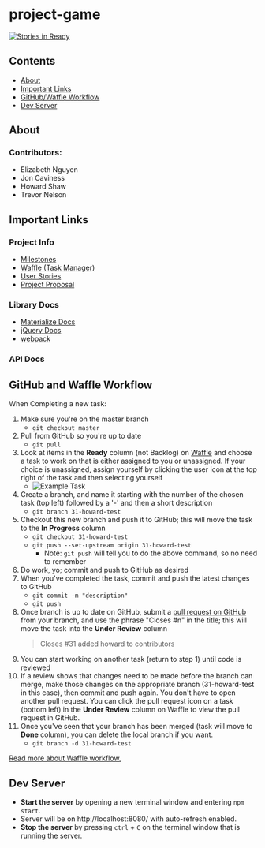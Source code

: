 # project-game

[![Stories in Ready](https://badge.waffle.io/ivthefourth/project-game.svg?label=ready&title=Ready)](https://waffle.io/ivthefourth/project2)



## Contents
* [About](#about)
* [Important Links](#important-links)
* [GitHub/Waffle Workflow](#github-and-waffle-workflow)
* [Dev Server](#dev-server)


## About

### Contributors:
* Elizabeth Nguyen
* Jon Caviness
* Howard Shaw
* Trevor Nelson


## Important Links

### Project Info
* [Milestones](https://github.com/ivthefourth/project2/milestones)
* [Waffle (Task Manager)](https://waffle.io/ivthefourth/project2)
* [User Stories]()
* [Project Proposal]()

### Library Docs
* [Materialize Docs](http://materializecss.com/)
* [jQuery Docs](https://api.jquery.com/)
* [webpack](https://webpack.js.org/)

### API Docs



## GitHub and Waffle Workflow

When Completing a new task:
1. Make sure you're on the master branch
    * `git checkout master`
2. Pull from GitHub so you're up to date
    * `git pull`
3. Look at items in the **Ready** column (not Backlog) on [Waffle](https://waffle.io/ivthefourth/project-game) and choose a task to work on that is either assigned to you or unassigned. If your choice is unassigned, assign yourself by clicking the user icon at the top right of the task and then selecting yourself
    * ![Example Task](docs/example-task.png)
4. Create a branch, and name it starting with the number of the chosen task (top left) followed by a '-' and then a short description 
    * `git branch 31-howard-test`
5. Checkout this new branch and push it to GitHub; this will move the task to the **In Progress** column 
    * `git checkout 31-howard-test`
    * `git push --set-upstream origin 31-howard-test`
        * Note: `git push` will tell you to do the above command, so no need to remember
6. Do work, yo; commit and push to GitHub as desired
7. When you've completed the task, commit and push the latest changes to GitHub
    * `git commit -m "description"` 
    * `git push`
8. Once branch is up to date on GitHub, submit a [pull request on GitHub](https://github.com/ivthefourth/project2/branches) from your branch, and use the phrase "Closes #n" in the title; this will move the task into the **Under Review** column
    > Closes #31 added howard to contributors
9. You can start working on another task (return to step 1) until code is reviewed
10. If a review shows that changes need to be made before the branch can merge, make those changes on the appropriate branch (31-howard-test in this case), then commit and push again. You don't have to open another pull request. You can click the pull request icon on a task (bottom left) in the **Under Review** column on Waffle to view the pull request in GitHub.
11. Once you've seen that your branch has been merged (task will move to **Done** column), you can delete the local branch if you want. 
    * `git branch -d 31-howard-test`

[Read more about Waffle workflow.](https://help.waffle.io/automatic-work-tracking/auto-work-tracking-basics/recommended-workflow-using-pull-requests-automatic-work-tracking)

## Dev Server
* **Start the server** by opening a new terminal window and entering `npm start`. 
* Server will be on http://localhost:8080/ with auto-refresh enabled.
* **Stop the server** by pressing `ctrl` + `C` on the terminal window that is running the server.
